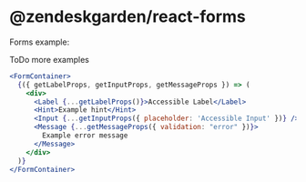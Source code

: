 # @zendeskgarden/react-forms

Forms example:

ToDo more examples

```jsx
<FormContainer>
  {({ getLabelProps, getInputProps, getMessageProps }) => (
    <div>
      <Label {...getLabelProps()}>Accessible Label</Label>
      <Hint>Example hint</Hint>
      <Input {...getInputProps({ placeholder: 'Accessible Input' })} />
      <Message {...getMessageProps({ validation: "error" })}>
        Example error message
      </Message>
    </div>
  )}
</FormContainer>
```
